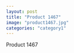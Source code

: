 ```yaml
---
layout: post
title: "Product 1467"
image: "product1467.jpg"
categories: "category1"
---
```

Product 1467
